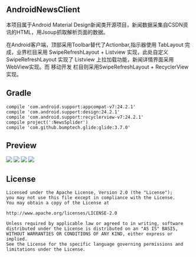 ## AndroidNewsClient本项目属于Android Material Design新闻类开源项目，新闻数据采集自CSDN资讯的HTML，用Jsoup抓取解析页面的数据。在Android客户端，顶部采用Toolbar替代了Actionbar,指示器使用 TabLayout 完成，业界栏目采用 SwipeRefreshLayout + Listview 实现，此处自定义 SwipeRefreshLayout 实现了 Listview 上拉加载功能，新闻详情界面采用WebView实现。而 移动开发 栏目则采用SwipeRefreshLayout + RecyclerView 实现。## Gradle	compile 'com.android.support:appcompat-v7:24.2.1'	compile 'com.android.support:design:24.2.1'    compile 'com.android.support:recyclerview-v7:24.2.1'    compile project(':NewsSplider')    compile 'com.github.bumptech.glide:glide:3.7.0'## Preview![](https://raw.githubusercontent.com/smartbetter/AndroidNewsClient/master/ScreenShot/screenshot0.gif)![](https://raw.githubusercontent.com/smartbetter/AndroidNewsClient/master/ScreenShot/screenshot1.gif)![](https://raw.githubusercontent.com/smartbetter/AndroidNewsClient/master/ScreenShot/screenshot2.gif)![](https://raw.githubusercontent.com/smartbetter/AndroidNewsClient/master/ScreenShot/screenshot3.gif)## License        Licensed under the Apache License, Version 2.0 (the "License");    you may not use this file except in compliance with the License.    You may obtain a copy of the License at        http://www.apache.org/licenses/LICENSE-2.0        Unless required by applicable law or agreed to in writing, software    distributed under the License is distributed on an "AS IS" BASIS,    WITHOUT WARRANTIES OR CONDITIONS OF ANY KIND, either express or implied.    See the License for the specific language governing permissions and    limitations under the License.